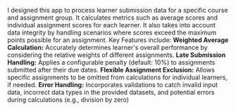 I designed this app to process learner submission data for a specific course and assignment group. It calculates metrics such as average scores and individual assignment scores for each learner. It also takes into account data integrity by handling scenarios where scores exceed the maximum points possible for an assignment.
Key Features include:
**Weighted Average Calculation:** Accurately determines learner's overall performance by considering the relative weights of different assignments.
**Late Submission Handling:**  Applies a configurable penalty (default: 10%) to assignments submitted after their due dates.
**Flexible Assignment Exclusion:**  Allows specific assignments to be omitted from calculations for individual learners, if needed.
**Error Handling:** Incorporates validations to catch invalid input data, incorrect data types in the provided datasets, and potential errors during calculations (e.g., division by zero)


